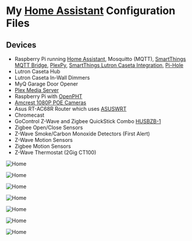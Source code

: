 # My [Home Assistant](https://home-assistant.io/) Configuration Files

## Devices

- Raspberry Pi running [Home Assistant](https://home-assistant.io/), Mosquitto (MQTT), [SmartThings MQTT Bridge](https://github.com/stjohnjohnson/smartthings-mqtt-bridge), [PlexPy](https://github.com/JonnyWong16/plexpy), [SmartThings Lutron Caseta Integration](https://community.smartthings.com/t/beta-lutron-caseta-integration-using-raspberry-pi-pro-or-standard-bridge/62748), [Pi-Hole](https://pi-hole.net/)
- Lutron Caseta Hub
- Lutron Caseta In-Wall Dimmers
- MyQ Garage Door Opener
- [Plex Media Server](https://www.plex.tv/)
- Raspberry Pi with [OpenPHT](https://github.com/RasPlex/OpenPHT/releases)
- [Amcrest 1080P POE Cameras](https://www.amazon.com/s/ref=nb_sb_noss/185-6939966-2857643?url=search-alias%3Daps&field-keywords=amcrest+poe+1080p&x=0&y=0)
- Asus RT-AC68R Router which uses [ASUSWRT](https://home-assistant.io/components/device_tracker.asuswrt/)
- Chromecast
- GoControl Z-Wave and Zigbee QuickStick Combo [HUSBZB-1](http://www.ebay.com/sch/i.html?_from=R40&_trksid=p5197.m570.l1313&_nkw=HUSBZB-1&_sacat=See-All-Categories)
- Zigbee Open/Close Sensors
- Z-Wave Smoke/Carbon Monoxide Detectors (First Alert)
- Z-Wave Motion Sensors
- Zigbee Motion Sensors
- Z-Wave Thermostat (2Gig CT100)

![Home](https://raw.githubusercontent.com/scottocs11/Home-Assistant-Config/master/HASS%20Images/1Home.png)

![Home](https://raw.githubusercontent.com/scottocs11/Home-Assistant-Config/master/HASS%20Images/2Cameras.png)

![Home](https://raw.githubusercontent.com/scottocs11/Home-Assistant-Config/master/HASS%20Images/3Thermostat.png)

![Home](https://raw.githubusercontent.com/scottocs11/Home-Assistant-Config/master/HASS%20Images/4Media.png)

![Home](https://raw.githubusercontent.com/scottocs11/Home-Assistant-Config/master/HASS%20Images/5SmokeDetectors.png)

![Home](https://raw.githubusercontent.com/scottocs11/Home-Assistant-Config/master/HASS%20Images/6Automation.png)

![Home](https://raw.githubusercontent.com/scottocs11/Home-Assistant-Config/master/HASS%20Images/7System.png)